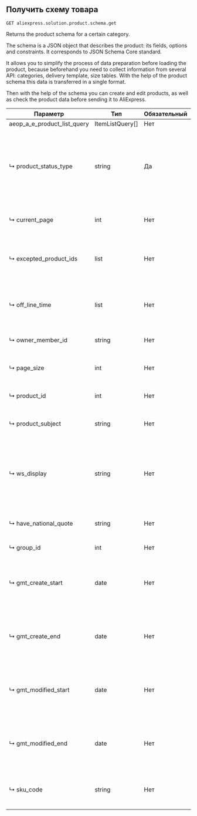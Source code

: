 [//]: # (title: Get products API MD)

## Получить схему товара

`GET aliexpress.solution.product.schema.get`

Returns the product schema for a certain category.

The schema is a JSON object that describes the product: its fields, options and constraints. It corresponds to JSON Schema Core standard.

It allows you to simplify the process of data preparation before loading the product, because beforehand you need to collect information from several API: categories, delivery template, size tables. With the help of the product schema this data is transferred in a single format.

Then with the help of the schema you can create and edit products, as well as check the product data before sending it to AliExpress.

| Параметр                    | Тип             | Обязательный | Описание                                                                                                                                |
|-----------------------------|-----------------|--------------|-----------------------------------------------------------------------------------------------------------------------------------------|
| aeop_a_e_product_list_query | ItemListQuery[] | Нет          | Объект.                                                                                                                                 |
| ↳ product_status_type       | string          | Да           | Статус товара на AliExpress. Может быть onSelling (В продаже), offline (Сняты с продажи), auditing (На рассмотрении) и editingRequired. |
| ↳ current_page              | int             | Нет          | Страница выдачи результатов, по умолчанию 1.                                                                                            |
| ↳ excepted_product_ids      | list            | Нет          | Список идентификаторов товаров, которые нужно исключить из ответа.                                                                      |
| ↳ off_line_time             | list            | Нет          | Для товаров в статусе offline. Сколько дней прошло с момента снятия с публикации.                                                       |
| ↳ owner_member_id           | string          | Нет          | Логин продавца-владельца товара.                                                                                                        |
| ↳ page_size                 | int             | Нет          | Число товаров на каждой странице выдачи результата.                                                                                     |
| ↳ product_id                | int             | Нет          | Идентификатор товара на AliExpress.                                                                                                     |
| ↳ product_subject           | string          | Нет          | Нечёткий поиск по английскому названию товара.                                                                                          |
| ↳ ws_display                | string          | Нет          | Причина, почему товар снят с продажи. Может быть expire_offline; user_offline, violate_offline, punish_offline и grade_offline.         |
| ↳ have_national_quote       | string          | Нет          | Есть ли у товара квота по стране: y — если да n — если нет.                                                                             |
| ↳ group_id                  | int             | Нет          | Идентификатор группы товаров.                                                                                                           |
| ↳ gmt_create_start          | date            | Нет          | Поиск товаров, созданных после указанной даты и времени в формате yyyy-MM-dd hh:mm:ss.                                                  |
| ↳ gmt_create_end            | date            | Нет          | Поиск товаров, созданных до указанной даты и времени в формате yyyy-MM-dd hh:mm:ss.                                                     |
| ↳ gmt_modified_start        | date            | Нет          | Поиск товаров, изменённых до указанной даты и времени в формате yyyy-MM-dd hh:mm:ss.                                                    |
| ↳ gmt_modified_end          | date            | Нет          | Поиск товаров, изменённых до указанной даты и времени в формате yyyy-MM-dd hh:mm:ss.                                                    |
| ↳ sku_code                  | string          | Нет          | Идентификатор экземпляра (SKU) товара: его артикул или штрихкод.                                                                        |